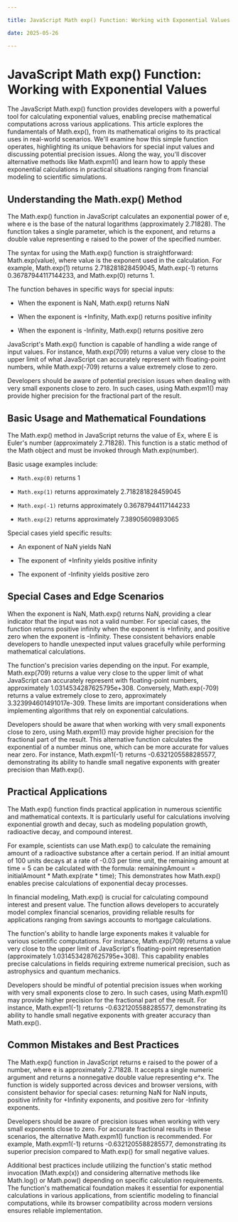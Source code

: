 ```yaml
---

title: JavaScript Math exp() Function: Working with Exponential Values

date: 2025-05-26

---
```



# JavaScript Math exp() Function: Working with Exponential Values

The JavaScript Math.exp() function provides developers with a powerful tool for calculating exponential values, enabling precise mathematical computations across various applications. This article explores the fundamentals of Math.exp(), from its mathematical origins to its practical uses in real-world scenarios. We'll examine how this simple function operates, highlighting its unique behaviors for special input values and discussing potential precision issues. Along the way, you'll discover alternative methods like Math.expm1() and learn how to apply these exponential calculations in practical situations ranging from financial modeling to scientific simulations.


## Understanding the Math.exp() Method

The Math.exp() function in JavaScript calculates an exponential power of e, where e is the base of the natural logarithms (approximately 2.71828). The function takes a single parameter, which is the exponent, and returns a double value representing e raised to the power of the specified number.

The syntax for using the Math.exp() function is straightforward: Math.exp(value), where value is the exponent used in the calculation. For example, Math.exp(1) returns 2.718281828459045, Math.exp(-1) returns 0.36787944117144233, and Math.exp(0) returns 1.

The function behaves in specific ways for special inputs:

- When the exponent is NaN, Math.exp() returns NaN

- When the exponent is +Infinity, Math.exp() returns positive infinity

- When the exponent is -Infinity, Math.exp() returns positive zero

JavaScript's Math.exp() function is capable of handling a wide range of input values. For instance, Math.exp(709) returns a value very close to the upper limit of what JavaScript can accurately represent with floating-point numbers, while Math.exp(-709) returns a value extremely close to zero.

Developers should be aware of potential precision issues when dealing with very small exponents close to zero. In such cases, using Math.expm1() may provide higher precision for the fractional part of the result.


## Basic Usage and Mathematical Foundations

The Math.exp() method in JavaScript returns the value of Ex, where E is Euler's number (approximately 2.71828). This function is a static method of the Math object and must be invoked through Math.exp(number).

Basic usage examples include:

- `Math.exp(0)` returns 1

- `Math.exp(1)` returns approximately 2.718281828459045

- `Math.exp(-1)` returns approximately 0.36787944117144233

- `Math.exp(2)` returns approximately 7.38905609893065

Special cases yield specific results:

- An exponent of NaN yields NaN

- The exponent of +Infinity yields positive infinity

- The exponent of -Infinity yields positive zero


## Special Cases and Edge Scenarios

When the exponent is NaN, Math.exp() returns NaN, providing a clear indicator that the input was not a valid number. For special cases, the function returns positive infinity when the exponent is +Infinity, and positive zero when the exponent is -Infinity. These consistent behaviors enable developers to handle unexpected input values gracefully while performing mathematical calculations.

The function's precision varies depending on the input. For example, Math.exp(709) returns a value very close to the upper limit of what JavaScript can accurately represent with floating-point numbers, approximately 1.0314534287625795e+308. Conversely, Math.exp(-709) returns a value extremely close to zero, approximately 3.323994601491017e-309. These limits are important considerations when implementing algorithms that rely on exponential calculations.

Developers should be aware that when working with very small exponents close to zero, using Math.expm1() may provide higher precision for the fractional part of the result. This alternative function calculates the exponential of a number minus one, which can be more accurate for values near zero. For instance, Math.expm1(-1) returns -0.6321205588285577, demonstrating its ability to handle small negative exponents with greater precision than Math.exp().


## Practical Applications

The Math.exp() function finds practical application in numerous scientific and mathematical contexts. It is particularly useful for calculations involving exponential growth and decay, such as modeling population growth, radioactive decay, and compound interest.

For example, scientists can use Math.exp() to calculate the remaining amount of a radioactive substance after a certain period. If an initial amount of 100 units decays at a rate of -0.03 per time unit, the remaining amount at time = 5 can be calculated with the formula: remainingAmount = initialAmount * Math.exp(rate * time); This demonstrates how Math.exp() enables precise calculations of exponential decay processes.

In financial modeling, Math.exp() is crucial for calculating compound interest and present value. The function allows developers to accurately model complex financial scenarios, providing reliable results for applications ranging from savings accounts to mortgage calculations.

The function's ability to handle large exponents makes it valuable for various scientific computations. For instance, Math.exp(709) returns a value very close to the upper limit of JavaScript's floating-point representation (approximately 1.0314534287625795e+308). This capability enables precise calculations in fields requiring extreme numerical precision, such as astrophysics and quantum mechanics.

Developers should be mindful of potential precision issues when working with very small exponents close to zero. In such cases, using Math.expm1() may provide higher precision for the fractional part of the result. For instance, Math.expm1(-1) returns -0.6321205588285577, demonstrating its ability to handle small negative exponents with greater accuracy than Math.exp().


## Common Mistakes and Best Practices

The Math.exp() function in JavaScript returns e raised to the power of a number, where e is approximately 2.71828. It accepts a single numeric argument and returns a nonnegative double value representing e^x. The function is widely supported across devices and browser versions, with consistent behavior for special cases: returning NaN for NaN inputs, positive infinity for +Infinity exponents, and positive zero for -Infinity exponents.

Developers should be aware of precision issues when working with very small exponents close to zero. For accurate fractional results in these scenarios, the alternative Math.expm1() function is recommended. For example, Math.expm1(-1) returns -0.6321205588285577, demonstrating its superior precision compared to Math.exp() for small negative values.

Additional best practices include utilizing the function's static method invocation (Math.exp(x)) and considering alternative methods like Math.log() or Math.pow() depending on specific calculation requirements. The function's mathematical foundation makes it essential for exponential calculations in various applications, from scientific modeling to financial computations, while its browser compatibility across modern versions ensures reliable implementation.

